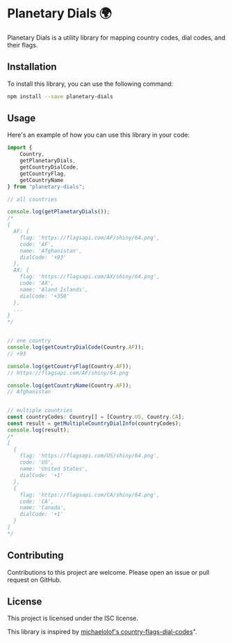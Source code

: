 # Planetary Dials 🌍

Planetary Dials is a utility library for mapping country codes, dial codes, and their flags.

## Installation

To install this library, you can use the following command:

```bash
npm install --save planetary-dials
```

## Usage

Here's an example of how you can use this library in your code:

```typescript
import {
    Country,
    getPlanetaryDials,
    getCountryDialCode,
    getCountryFlag,
    getCountryName
} from "planetary-dials";

// all countries

console.log(getPlanetaryDials());
/*
{
  AF: {
    flag: 'https://flagsapi.com/AF/shiny/64.png',
    code: 'AF',
    name: 'Afghanistan',
    dialCode: '+93'
  },
  AX: {
    flag: 'https://flagsapi.com/AX/shiny/64.png',
    code: 'AX',
    name: 'Aland Islands',
    dialCode: '+358'
  },
  ...
}
*/


// one country
console.log(getCountryDialCode(Country.AF));
// +93

console.log(getCountryFlag(Country.AF));
// https://flagsapi.com/AF/shiny/64.png

console.log(getCountryName(Country.AF));
// Afghanistan


// multiple countries
const countryCodes: Country[] = [Country.US, Country.CA];
const result = getMultipleCountryDialInfo(countryCodes);
console.log(result);
/*
[
  {
    flag: 'https://flagsapi.com/US/shiny/64.png',
    code: 'US',
    name: 'United States',
    dialCode: '+1'
  },
  {
    flag: 'https://flagsapi.com/CA/shiny/64.png',
    code: 'CA',
    name: 'Canada',
    dialCode: '+1'
  }
]
*/
```

## Contributing

Contributions to this project are welcome. Please open an issue or pull request on GitHub.

## License

This project is licensed under the ISC license.

This library is inspired by [michaelolof's country-flags-dial-codes](https://github.com/michaelolof/country-flags-dial-codes)".